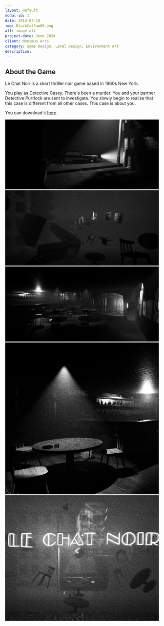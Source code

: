 ```yaml
---
layout: default
modal-id: 1
date: 2014-07-18
img: BlackCatJam05.png
alt: image-alt
project-date: June 2024
client: Monimus Arts
category: Game Design, Level Design, Environment Art
description:
---
```

## About the Game

Le Chat Noir is a short thriller noir game based in 1960s New York. 

You play as Detective Casey. There's been a murder. You and your partner Detective Purrlock are sent to investigate. You slowly begin to realize that this case is different from all other cases. This case is about you.


You can download it [here](https://nickada.itch.io/lechatnoir).


<div class="gallery-container">
  <div class="gallery">
    <img src="img/portfolio/BlackCatJam01.png" alt="Image 1">
    <img src="img/portfolio/BlackCatJam02.png" alt="Image 2">
    <img src="img/portfolio/BlackCatJam04.png" alt="Image 3">
    <img src="img/portfolio/BlackCatJam05.png" alt="Image 4">
    <img src="img/portfolio/BlackCatJam06.png" alt="Image 5">
    <!-- Add more images as needed -->
  </div>
</div>